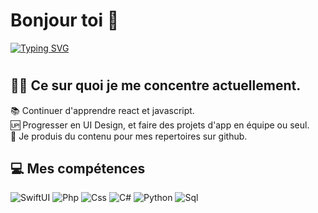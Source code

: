 # Bonjour toi 👋

[![Typing SVG](https://readme-typing-svg.herokuapp.com?color=%2336BCF7&size=24&lines=Fullstack+developper;Javascript+novice)](https://git.io/typing-svg)

#

## 👨‍💻 Ce sur quoi je me concentre actuellement.<br/>
📚 Continuer d'apprendre react et javascript.<br/>
🆙 Progresser en UI Design, et faire des projets d'app en équipe ou seul.<br/>
💪 Je produis du contenu pour mes repertoires sur github.<br/>

## 💻 Mes compétences
<img alt="SwiftUI" src="https://img.shields.io/badge/-SwiftUI-f05138?style=flat-square&logo=swift&logoColor=white" />
<img alt="Php" src="https://img.shields.io/badge/-Php-f05138?style=flat-square&logo=swift&logoColor=white" />
<img alt="Css" src="https://img.shields.io/badge/-Css-f05138?style=flat-square&logo=swift&logoColor=white" />
<img alt="C#" src="https://img.shields.io/badge/-C sharp-f05138?style=flat-square&logo=swift&logoColor=white" />
<img alt="Python" src="https://img.shields.io/badge/-Python-f05138?style=flat-square&logo=swift&logoColor=white" />
<img alt="Sql" src="https://img.shields.io/badge/-Sql-f05138?style=flat-square&logo=swift&logoColor=white" />

